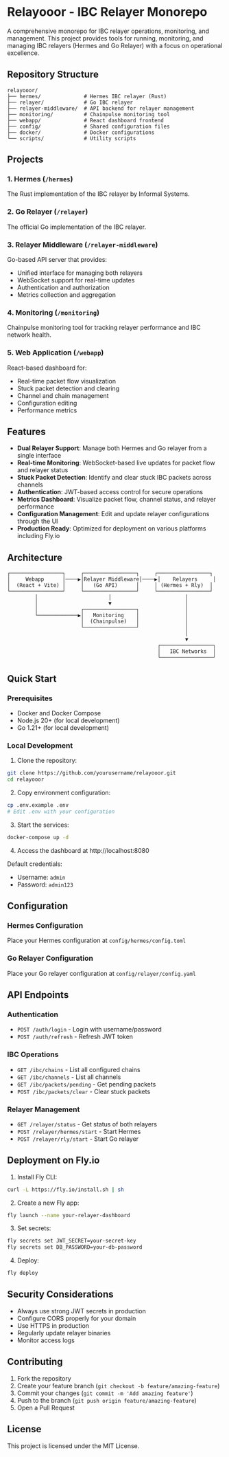 # Relayooor - IBC Relayer Monorepo

A comprehensive monorepo for IBC relayer operations, monitoring, and management. This project provides tools for running, monitoring, and managing IBC relayers (Hermes and Go Relayer) with a focus on operational excellence.

## Repository Structure

```
relayooor/
├── hermes/              # Hermes IBC relayer (Rust)
├── relayer/             # Go IBC relayer
├── relayer-middleware/  # API backend for relayer management
├── monitoring/          # Chainpulse monitoring tool
├── webapp/              # React dashboard frontend
├── config/              # Shared configuration files
├── docker/              # Docker configurations
└── scripts/             # Utility scripts
```

## Projects

### 1. Hermes (`/hermes`)
The Rust implementation of the IBC relayer by Informal Systems.

### 2. Go Relayer (`/relayer`)
The official Go implementation of the IBC relayer.

### 3. Relayer Middleware (`/relayer-middleware`)
Go-based API server that provides:
- Unified interface for managing both relayers
- WebSocket support for real-time updates
- Authentication and authorization
- Metrics collection and aggregation

### 4. Monitoring (`/monitoring`)
Chainpulse monitoring tool for tracking relayer performance and IBC network health.

### 5. Web Application (`/webapp`)
React-based dashboard for:
- Real-time packet flow visualization
- Stuck packet detection and clearing
- Channel and chain management
- Configuration editing
- Performance metrics

## Features

- **Dual Relayer Support**: Manage both Hermes and Go relayer from a single interface
- **Real-time Monitoring**: WebSocket-based live updates for packet flow and relayer status
- **Stuck Packet Detection**: Identify and clear stuck IBC packets across channels
- **Authentication**: JWT-based access control for secure operations
- **Metrics Dashboard**: Visualize packet flow, channel status, and relayer performance
- **Configuration Management**: Edit and update relayer configurations through the UI
- **Production Ready**: Optimized for deployment on various platforms including Fly.io

## Architecture

```
┌─────────────────┐     ┌─────────────────┐     ┌─────────────────┐
│     Webapp      │────▶│Relayer Middleware│────▶│    Relayers     │
│  (React + Vite) │     │   (Go API)      │     │ (Hermes + Rly)  │
└─────────────────┘     └─────────────────┘     └─────────────────┘
         │                       │                        │
         │                       ▼                        │
         │              ┌─────────────────┐               │
         └─────────────▶│   Monitoring    │               │
                        │  (Chainpulse)   │               │
                        └─────────────────┘               │
                                                          │
                                                          ▼
                                                 ┌─────────────────┐
                                                 │   IBC Networks  │
                                                 └─────────────────┘
```

## Quick Start

### Prerequisites

- Docker and Docker Compose
- Node.js 20+ (for local development)
- Go 1.21+ (for local development)

### Local Development

1. Clone the repository:
```bash
git clone https://github.com/yourusername/relayooor.git
cd relayooor
```

2. Copy environment configuration:
```bash
cp .env.example .env
# Edit .env with your configuration
```

3. Start the services:
```bash
docker-compose up -d
```

4. Access the dashboard at http://localhost:8080

Default credentials:
- Username: `admin`
- Password: `admin123`

## Configuration

### Hermes Configuration

Place your Hermes configuration at `config/hermes/config.toml`

### Go Relayer Configuration

Place your Go relayer configuration at `config/relayer/config.yaml`

## API Endpoints

### Authentication
- `POST /auth/login` - Login with username/password
- `POST /auth/refresh` - Refresh JWT token

### IBC Operations
- `GET /ibc/chains` - List all configured chains
- `GET /ibc/channels` - List all channels
- `GET /ibc/packets/pending` - Get pending packets
- `POST /ibc/packets/clear` - Clear stuck packets

### Relayer Management
- `GET /relayer/status` - Get status of both relayers
- `POST /relayer/hermes/start` - Start Hermes
- `POST /relayer/rly/start` - Start Go relayer

## Deployment on Fly.io

1. Install Fly CLI:
```bash
curl -L https://fly.io/install.sh | sh
```

2. Create a new Fly app:
```bash
fly launch --name your-relayer-dashboard
```

3. Set secrets:
```bash
fly secrets set JWT_SECRET=your-secret-key
fly secrets set DB_PASSWORD=your-db-password
```

4. Deploy:
```bash
fly deploy
```

## Security Considerations

- Always use strong JWT secrets in production
- Configure CORS properly for your domain
- Use HTTPS in production
- Regularly update relayer binaries
- Monitor access logs

## Contributing

1. Fork the repository
2. Create your feature branch (`git checkout -b feature/amazing-feature`)
3. Commit your changes (`git commit -m 'Add amazing feature'`)
4. Push to the branch (`git push origin feature/amazing-feature`)
5. Open a Pull Request

## License

This project is licensed under the MIT License.